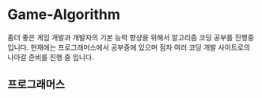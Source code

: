 # Game-Algorithm
좀더 좋은 게임 개발과 개발자의 기본 능력 향상을 위해서 알고리즘 코딩 공부를 진행중입니다. 현재에는 프로그래머스에서 공부중에 있으며
점차 여러 코딩 개발 사이트로의 나아갈 준비를 진행 중 입니다.

## 프로그래머스
